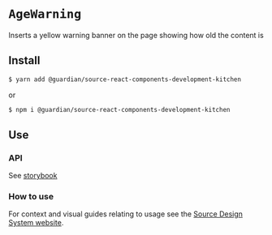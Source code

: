# `AgeWarning`

Inserts a yellow warning banner on the page showing how old the content is

## Install

```sh
$ yarn add @guardian/source-react-components-development-kitchen
```

or

```sh
$ npm i @guardian/source-react-components-development-kitchen
```

## Use

### API

See [storybook](https://guardian.github.io/csnx/?path=/docs/source-react-components-development-kitchen_agewarning--age-warning)

### How to use

For context and visual guides relating to usage see the [Source Design System website](https://theguardian.design).
